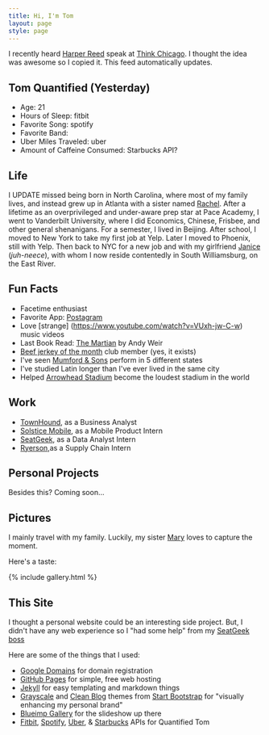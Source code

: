 ```yaml
---
title: Hi, I'm Tom
layout: page
style: page
---
```



I recently heard [Harper Reed](http://harperreed.com/#/) speak at [Think Chicago](http://www.thinkchicago.net). I thought the idea was awesome so I copied it. This feed automatically updates.
## Tom Quantified (Yesterday)
* Age: 21
* Hours of Sleep: fitbit
* Favorite Song: spotify
* Favorite Band:
* Uber Miles Traveled: uber
* Amount of Caffeine Consumed: Starbucks API?

## Life


I UPDATE missed being born in North Carolina, where most of my family lives, and instead grew up in Atlanta with a sister named [Rachel](https://www.facebook.com/profile.php?id=2717269). After a lifetime as an overprivileged and under-aware prep star at Pace Academy, I went to Vanderbilt University, where I did Economics, Chinese, Frisbee, and other general shenanigans. For a semester, I lived in Beijing. After school, I moved to New York to take my first job at Yelp. Later I moved to Phoenix, still with Yelp. Then back to NYC for a new job and with my girlfriend [Janice](https://www.facebook.com/janice.bacuetes) (*juh-neece*), with whom I now reside contentedly in South Williamsburg, on the East River.




## Fun Facts
* Facetime enthusiast
* Favorite App: [Postagram](https://itunes.apple.com/us/app/id429264904?mt=8&pt=site&ct=postagram_home)
* Love [strange] (https://www.youtube.com/watch?v=VUxh-jw-C-w) music videos
* Last Book Read: [The Martian](http://www.amazon.com/Martian-Andy-Weir/dp/0553418025/ref=sr_1_1?s=books&ie=UTF8&qid=1439705301&sr=1-1&refinements=p_27%3AAndy+Weir) by Andy Weir
* [Beef jerkey of the month](http://www.garywest.com/Jerky-of-the-Month/products/1006/) club member (yes, it exists)
* I've seen [Mumford & Sons](https://www.youtube.com/watch?v=rId6PKlDXeU) perform in 5 different states
* I've studied Latin longer than I've ever lived in the same city
* Helped [Arrowhead Stadium](http://www.si.com/nfl/2014/09/29/chiefs-break-seahawks-noise-record) become the loudest stadium in the world


## Work
* [TownHound](http://www.townhoundapp.com), as a Business Analyst
* [Solstice Mobile](http://www.solstice-mobile.com), as a Mobile Product Intern
* [SeatGeek](https://seatgeek.com/), as a Data Analyst Intern
* [Ryerson](http://www.ryerson.com/?__geo=635752838062540315&sc_lang=en),as a Supply Chain Intern

## Personal Projects

Besides this? Coming soon...



## Pictures

I mainly travel with my family. Luckily, my sister [Mary](https://www.facebook.com/mary.zidar?fref=ts) loves to capture the moment.

Here's a taste:

{% include gallery.html %}

## This Site

I thought a personal website could be an interesting side project. But, I didn't have any web experience so I "had some help" from my [SeatGeek boss](https://seatgeek.com/sgteam/#BenClark)

 Here are some of the things that I used:

* [Google Domains](https://domains.google.com/about/) for domain registration
* [GitHub Pages](https://pages.github.com/) for simple, free web hosting
* [Jekyll](https://github.com/jekyll/jekyll) for easy templating and markdown things
* [Grayscale](http://startbootstrap.com/template-overviews/grayscale/) and [Clean Blog](http://startbootstrap.com/template-overviews/clean-blog/) themes from [Start Bootstrap](http://startbootstrap.com/) for "visually enhancing my personal brand"
* [Blueimp Gallery](https://github.com/blueimp/Gallery) for the slideshow up there
* [Fitbit](https://dev.fitbit.com), [Spotify](https://developer.spotify.com/web-api/), [Uber](https://developer.uber.com), & [Starbucks](https://testhost.openapi.starbucks.com/location/v2/#Earth) APIs for Quantified Tom
